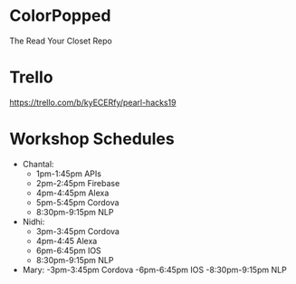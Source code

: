 # ColorPopped
The Read Your Closet Repo

# Trello 
https://trello.com/b/kyECERfy/pearl-hacks19

# Workshop Schedules
- Chantal:
  - 1pm-1:45pm APIs
  - 2pm-2:45pm Firebase
  - 4pm-4:45pm Alexa
  - 5pm-5:45pm Cordova
  - 8:30pm-9:15pm NLP
- Nidhi:
  - 3pm-3:45pm Cordova
  - 4pm-4:45 Alexa
  - 6pm-6:45pm IOS
  - 8:30pm-9:15pm NLP
- Mary:
  -3pm-3:45pm Cordova
  -6pm-6:45pm IOS
  -8:30pm-9:15pm NLP
